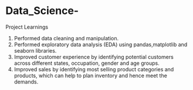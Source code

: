 # Data_Science-
Project Learnings 
1) Performed data cleaning and manipulation.
2) Performed exploratory data analysis (EDA) using pandas,matplotlib and seaborn libraries.
3) Improved customer experience by identifying potential customers across different states, occupation, gender and age groups.
4) Improved sales by identifying most selling product categories and products, which can help to plan inventory and hence meet the demands.
